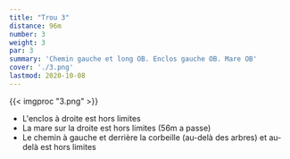 ```yaml
---
title: "Trou 3"
distance: 96m
number: 3
weight: 3
par: 3
summary: 'Chemin gauche et long OB. Enclos gauche OB. Mare OB'
cover: './3.png'
lastmod: 2020-10-08
---
```



{{< imgproc "3.png" >}}

 - L'enclos à droite est hors limites
 - La mare sur la droite est hors limites (56m a passe)
 - Le chemin à gauche et derrière la corbeille (au-delà des arbres) et au-delà est hors limites
